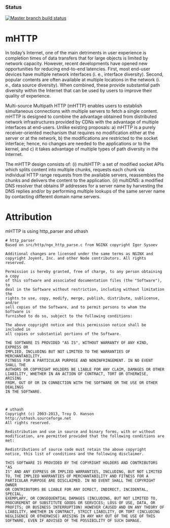 ### Status
[![Master branch build status](https://travis-ci.org/darcy95/mhttp.svg?branch=master)](https://travis-ci.org/darcy95/mhttp.svg?branch=master)

# mHTTP
In today’s Internet, one of the main detriments in user experience is completion times of data transfers that for large objects is limited by network capacity. However, recent developments have opened new opportunities for reducing end-to-end latencies. First, most end-user devices have multiple network interfaces (i. e., interface diversity). Second, popular contents are often available at multiple locations in the network (i. e., data source diversity). When combined, these provide substantial path diversity within the Internet that can be used by users to improve their quality of experience.

Multi-source Multipath HTTP (mHTTP) enables users to establish simultaneous connections with multiple servers to fetch a single content. mHTTP is designed to combine the advantage obtained from distributed network infrastructures provided by CDNs with the advantage of multiple interfaces at end-users. Unlike existing proposals: a) mHTTP is a purely receiver-oriented mechanism that requires no modification either at the server or at the network, b) the modifications are restricted to the socket interface; hence, no changes are needed to the applications or to the kernel, and c) it takes advantage of multiple types of path diversity in the Internet.

The mHTTP design consists of: (i) multiHTTP: a set of modified socket APIs which splits content into multiple chunks, requests each chunk via individual HTTP range requests from the available servers, reassembles the chunks and delivers the content to the application. (ii) multiDNS: a modified DNS resolver that obtains IP addresses for a server name by harvesting the DNS replies and/or by performing multiple lookups of the same server name by contacting different domain name servers.

# Attribution

mHTTP is using http_parser and uthash

    # http_parser
    Based on src/http/ngx_http_parse.c from NGINX copyright Igor Sysoev

    Additional changes are licensed under the same terms as NGINX and
    copyright Joyent, Inc. and other Node contributors. All rights reserved.

    Permission is hereby granted, free of charge, to any person obtaining a copy
    of this software and associated documentation files (the "Software"), to
    deal in the Software without restriction, including without limitation the
    rights to use, copy, modify, merge, publish, distribute, sublicense, and/or
    sell copies of the Software, and to permit persons to whom the Software is
    furnished to do so, subject to the following conditions:

    The above copyright notice and this permission notice shall be included in
    all copies or substantial portions of the Software.

    THE SOFTWARE IS PROVIDED "AS IS", WITHOUT WARRANTY OF ANY KIND, EXPRESS OR
    IMPLIED, INCLUDING BUT NOT LIMITED TO THE WARRANTIES OF MERCHANTABILITY,
    FITNESS FOR A PARTICULAR PURPOSE AND NONINFRINGEMENT. IN NO EVENT SHALL THE
    AUTHORS OR COPYRIGHT HOLDERS BE LIABLE FOR ANY CLAIM, DAMAGES OR OTHER
    LIABILITY, WHETHER IN AN ACTION OF CONTRACT, TORT OR OTHERWISE, ARISING
    FROM, OUT OF OR IN CONNECTION WITH THE SOFTWARE OR THE USE OR OTHER DEALINGS
    IN THE SOFTWARE.



    # uthash
    Copyright (c) 2003-2013, Troy D. Hanson     http://uthash.sourceforge.net
    All rights reserved.

    Redistribution and use in source and binary forms, with or without
    modification, are permitted provided that the following conditions are met:

    Redistributions of source code must retain the above copyright
    notice, this list of conditions and the following disclaimer.

    THIS SOFTWARE IS PROVIDED BY THE COPYRIGHT HOLDERS AND CONTRIBUTORS "AS
    IS" AND ANY EXPRESS OR IMPLIED WARRANTIES, INCLUDING, BUT NOT LIMITED
    TO, THE IMPLIED WARRANTIES OF MERCHANTABILITY AND FITNESS FOR A
    PARTICULAR PURPOSE ARE DISCLAIMED. IN NO EVENT SHALL THE COPYRIGHT OWNER
    OR CONTRIBUTORS BE LIABLE FOR ANY DIRECT, INDIRECT, INCIDENTAL, SPECIAL,
    EXEMPLARY, OR CONSEQUENTIAL DAMAGES (INCLUDING, BUT NOT LIMITED TO,
    PROCUREMENT OF SUBSTITUTE GOODS OR SERVICES; LOSS OF USE, DATA, OR
    PROFITS; OR BUSINESS INTERRUPTION) HOWEVER CAUSED AND ON ANY THEORY OF
    LIABILITY, WHETHER IN CONTRACT, STRICT LIABILITY, OR TORT (INCLUDING
    NEGLIGENCE OR OTHERWISE) ARISING IN ANY WAY OUT OF THE USE OF THIS
    SOFTWARE, EVEN IF ADVISED OF THE POSSIBILITY OF SUCH DAMAGE.

